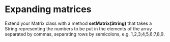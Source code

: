 # Expanding matrices
Extend your Matrix class with a method **setMatrix(String)** that takes a String representing the 
numbers to be put in the elements of the array separated by commas, separating rows by semicolons, 
e.g. 1,2,3;4,5,6;7,8,9.